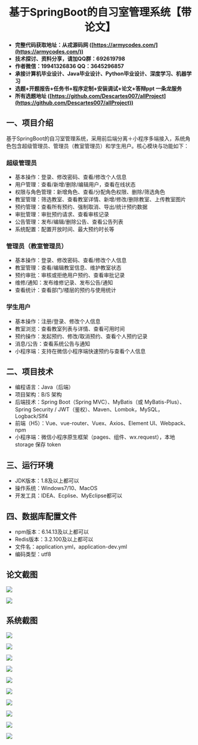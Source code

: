 <h1 align="center">基于SpringBoot的自习室管理系统【带论文】</h1></p>

- <b>完整代码获取地址：从戎源码网 ([https://armycodes.com/](https://armycodes.com/))</b>
- <b>技术探讨、资料分享，请加QQ群：692619798</b>
- <b>作者微信：19941326836  QQ：3645296857</b>
- <b>承接计算机毕业设计、Java毕业设计、Python毕业设计、深度学习、机器学习</b>
- <b>选题+开题报告+任务书+程序定制+安装调试+论文+答辩ppt 一条龙服务</b>
- <b>所有选题地址 ([https://github.com/Descartes007/allProject](https://github.com/Descartes007/allProject)) </b>

## 一、项目介绍

基于SpringBoot的自习室管理系统，采用前后端分离＋小程序多端接入，系统角色包含超级管理员、管理员（教室管理员）和学生用户。核心模块与功能如下：
### 超级管理员
- 基本操作：登录、修改密码、查看/修改个人信息
- 用户管理：查看/新增/删除/编辑用户，查看在线状态
- 权限与角色管理：新增角色、查看/分配角色权限、删除/筛选角色
- 教室管理：筛选教室、查看教室详情、新增/修改/删除教室、上传教室图片
- 预约管理：查看所有预约、强制取消、导出/统计预约数据
- 审批管理：审批预约请求、查看审核记录
- 公告管理：发布/编辑/删除公告、查看公告列表
- 系统配置：配置开放时间、最大预约时长等
### 管理员（教室管理员）
- 基本操作：登录、修改密码、查看/修改个人信息
- 教室管理：查看/编辑教室信息、维护教室状态
- 预约审批：审核或拒绝用户预约、查看审批记录
- 维修/通知：发布维修记录、发布公告/通知
- 查看统计：查看部门/楼层的预约与使用统计
### 学生用户
- 基本操作：注册/登录、修改个人信息
- 教室浏览：查看教室列表与详情、查看可用时间
- 预约操作：发起预约、修改/取消预约、查看个人预约记录
- 消息/公告：查看系统公告与通知
- 小程序端：支持在微信小程序端快速预约与查看个人信息

## 二、项目技术

- 编程语言：Java（后端）
- 项目架构：B/S 架构
- 后端技术：Spring Boot（Spring MVC）、MyBatis（或 MyBatis-Plus）、Spring Security / JWT（鉴权）、Maven、Lombok，MySQL，Logback/Slf4
- 前端（H5）：Vue、vue-router、Vuex、Axios、Element UI、Webpack、npm
- 小程序端：微信小程序原生框架（pages、组件、wx.request），本地 storage 保存 token


## 三、运行环境

- JDK版本：1.8及以上都可以
- 操作系统：Windows7/10、MacOS
- 开发工具：IDEA、Ecplise、MyEclipse都可以

## 四、数据库配置文件

- npm版本：6.14.13及以上都可以
- Redis版本：3.2.100及以上都可以
- 文件名：application.yml，application-dev.yml
- 编码类型：utf8

## 论文截图

![](screenshot/1.png)

![](screenshot/2.png)

## 系统截图

![](screenshot/3.png)

![](screenshot/4.png)

![](screenshot/5.png)

![](screenshot/6.png)

![](screenshot/7.png)

![](screenshot/8.png)

![](screenshot/9.png)

![](screenshot/10.png)

![](screenshot/11.png)

![](screenshot/12.png)
